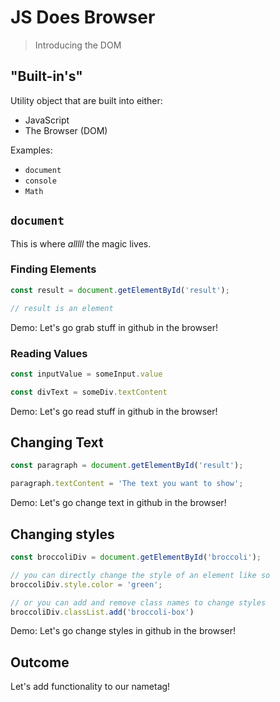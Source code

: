 JS Does Browser 
===

> Introducing the DOM

## "Built-in's"

Utility object that are built into either:
* JavaScript
* The Browser (DOM)

Examples:
* `document`
* `console`
* `Math`

## `document`

This is where _alllll_ the magic lives.

### Finding Elements

```js
const result = document.getElementById('result');

// result is an element
```

Demo: Let's go grab stuff in github in the browser!

### Reading Values

```js
const inputValue = someInput.value

const divText = someDiv.textContent
```

Demo: Let's go read stuff in github in the browser!


## Changing Text

```js
const paragraph = document.getElementById('result');

paragraph.textContent = 'The text you want to show';
```

Demo: Let's go change text in github in the browser!

## Changing styles

```js
const broccoliDiv = document.getElementById('broccoli');

// you can directly change the style of an element like so
broccoliDiv.style.color = 'green';

// or you can add and remove class names to change styles
broccoliDiv.classList.add('broccoli-box')
```

Demo: Let's go change styles in github in the browser!

## Outcome
Let's add functionality to our nametag!